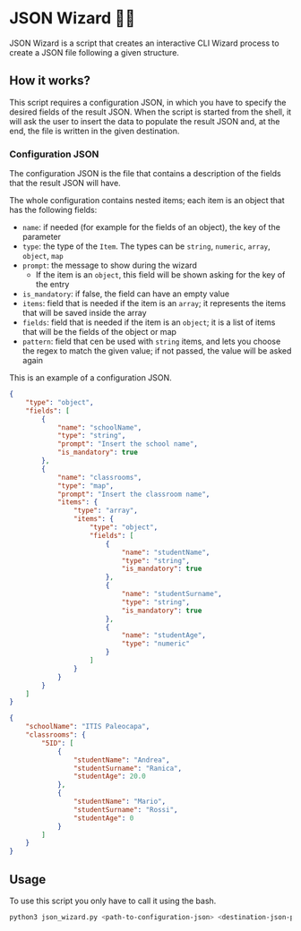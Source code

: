# JSON Wizard 🧙‍♂️

JSON Wizard is a script that creates an interactive CLI Wizard process to create a JSON file 
following a given structure.

## How it works?

This script requires a configuration JSON, in which you have to specify the desired fields of the 
result JSON. When the script is started from the shell, it will ask the user to insert the data to 
populate the result JSON and, at the end, the file is written in the given destination. 

### Configuration JSON

The configuration JSON is the file that contains a description of the fields that the result JSON 
will have.

The whole configuration contains nested items; each item is an object that has the following fields:
- `name`: if needed (for example for the fields of an object), the key of the parameter
- `type`: the type of the `Item`. The types can be `string`, `numeric`, `array`, `object`, `map`
- `prompt`: the message to show during the wizard
    - If the item is an `object`, this field will be shown asking for the key of the entry
- `is_mandatory`: if false, the field can have an empty value
- `items`: field that is needed if the item is an `array`; it represents the items that will be 
saved inside the array
- `fields`: field that is needed if the item is an `object`; it is a list of items that will be the 
fields of the object or map
- `pattern`: field that cen be used with `string` items, and lets you choose the regex to match the 
given value; if not passed, the value will be asked again

This is an example of a configuration JSON.

``` json
{
    "type": "object",
    "fields": [
        {
            "name": "schoolName",
            "type": "string",
            "prompt": "Insert the school name",
            "is_mandatory": true
        },
        {
            "name": "classrooms",
            "type": "map",
            "prompt": "Insert the classroom name",
            "items": {
                "type": "array",
                "items": {
                    "type": "object",
                    "fields": [
                        {
                            "name": "studentName",
                            "type": "string",
                            "is_mandatory": true
                        },
                        {
                            "name": "studentSurname",
                            "type": "string",
                            "is_mandatory": true
                        },
                        {
                            "name": "studentAge",
                            "type": "numeric"
                        }
                    ]    
                }
            }
        }
    ]
}
```

``` json
{
    "schoolName": "ITIS Paleocapa",
    "classrooms": {
        "5ID": [
            {
                "studentName": "Andrea",
                "studentSurname": "Ranica",
                "studentAge": 20.0
            },
            {
                "studentName": "Mario",
                "studentSurname": "Rossi",
                "studentAge": 0
            }
        ]
    }
}
```

## Usage

To use this script you only have to call it using the bash.
``` bash
python3 json_wizard.py <path-to-configuration-json> <destination-json-path>
```
